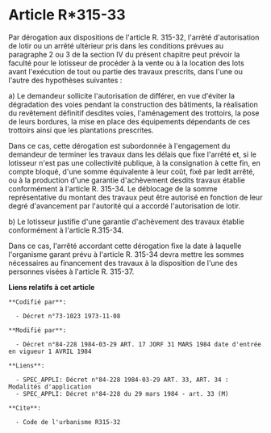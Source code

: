 # Article R*315-33

Par dérogation aux dispositions de l'article R. 315-32, l'arrêté d'autorisation de lotir ou un arrêté ultérieur pris dans les
conditions prévues au paragraphe 2 ou 3 de la section IV du présent chapitre peut  prévoir la faculté pour le lotisseur de
procéder à la vente ou à la location des lots avant l'exécution de tout ou partie des travaux prescrits, dans l'une ou
l'autre des hypothèses suivantes :

a) Le demandeur sollicite l'autorisation de différer, en vue d'éviter la dégradation des voies pendant la construction des
bâtiments, la réalisation du revêtement définitif desdites voies, l'aménagement des trottoirs, la pose de leurs bordures, la
mise en place des équipements dépendants de ces trottoirs  ainsi que les plantations prescrites.

Dans ce cas, cette dérogation est subordonnée à l'engagement du demandeur de terminer les travaux dans les délais que fixe
l'arrêté et, si le lotisseur n'est pas une collectivité publique, à la consignation à cette fin, en compte bloqué, d'une
somme équivalente à leur coût, fixé par ledit arrêté, ou à la production d'une garantie d'achèvement desdits travaux établie
conformément à l'article R. 315-34. Le déblocage de la somme représentative du montant des travaux peut être autorisé en
fonction de leur degré d'avancement par l'autorité qui a accordé l'autorisation de lotir.

b) Le lotisseur justifie d'une garantie d'achèvement des travaux établie conformément à l'article R.315-34.

Dans ce cas, l'arrêté accordant cette dérogation fixe la date à laquelle l'organisme garant prévu à l'article R. 315-34 devra
mettre les sommes nécessaires au financement des travaux à la disposition de l'une des personnes visées à l'article R.
315-37.

**Liens relatifs à cet article**

	**Codifié par**:

	  - Décret n°73-1023 1973-11-08

	**Modifié par**:

	  - Décret n°84-228 1984-03-29 ART. 17 JORF 31 MARS 1984 date d'entrée en vigueur 1 AVRIL 1984

	**Liens**:

	  - SPEC_APPLI: Décret n°84-228 1984-03-29 ART. 33, ART. 34 : Modalités d'application
	  - SPEC_APPLI: Décret n°84-228 du 29 mars 1984 - art. 33 (M)

	**Cite**:

	  - Code de l'urbanisme R315-32
